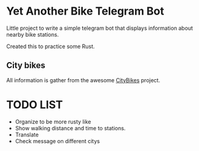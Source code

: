 # Yet Another Bike Telegram Bot
Little project to write a simple telegram bot that displays information about nearby bike stations. 

Created this to practice some Rust.

## City bikes
All information is gather from the awesome [CityBikes](https://citybik.es/#about) project. 

# TODO LIST

* Organize to be more rusty like
* Show walking distance and time to stations.
* Translate
* Check message on different citys
